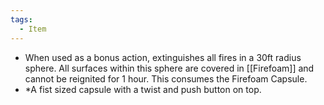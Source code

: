 ```yaml
---
tags:
  - Item
---
```

- When used as a bonus action, extinguishes all fires in a 30ft radius sphere. All surfaces within this sphere are covered in [[Firefoam]] and cannot be reignited for 1 hour. This consumes the Firefoam Capsule.
- *A fist sized capsule with a twist and push button on top.
